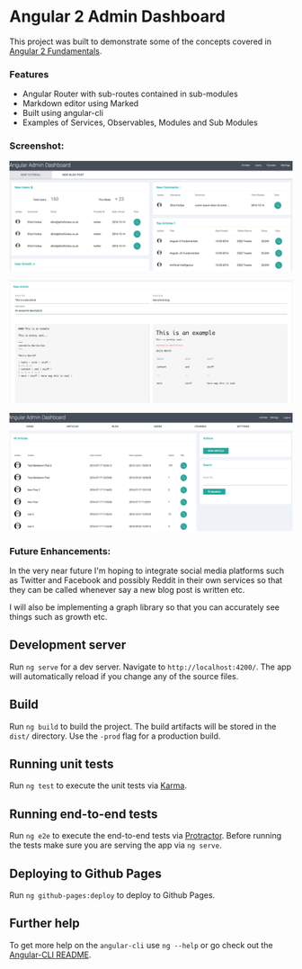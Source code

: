 # Angular 2 Admin Dashboard

This project was built to demonstrate some of the concepts covered in [Angular 2 Fundamentals](https://tutorialedge.net/course/angular-2-fundamentals). 

### Features

* Angular Router with sub-routes contained in sub-modules
* Markdown editor using Marked 
* Built using angular-cli
* Examples of Services, Observables, Modules and Sub Modules

### Screenshot:

![Angular 2 Admin Dashboard](screenshot.png?raw=true)

![Markdown editor](markdown-editor.png?raw=true)

![Article search page](search-articles.png?raw=true)

### Future Enhancements:

In the very near future I'm hoping to integrate social media platforms such as Twitter and Facebook and possibly Reddit in their own services so that they can
be called whenever say a new blog post is written etc.

I will also be implementing a graph library so that you can accurately see things such as growth etc.

## Development server
Run `ng serve` for a dev server. Navigate to `http://localhost:4200/`. The app will automatically reload if you change any of the source files.

## Build

Run `ng build` to build the project. The build artifacts will be stored in the `dist/` directory. Use the `-prod` flag for a production build.

## Running unit tests

Run `ng test` to execute the unit tests via [Karma](https://karma-runner.github.io).

## Running end-to-end tests

Run `ng e2e` to execute the end-to-end tests via [Protractor](http://www.protractortest.org/).
Before running the tests make sure you are serving the app via `ng serve`.

## Deploying to Github Pages

Run `ng github-pages:deploy` to deploy to Github Pages.

## Further help

To get more help on the `angular-cli` use `ng --help` or go check out the [Angular-CLI README](https://github.com/angular/angular-cli/blob/master/README.md).
